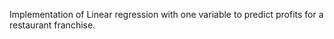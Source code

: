 Implementation of Linear regression with one variable to predict profits for a restaurant franchise.

